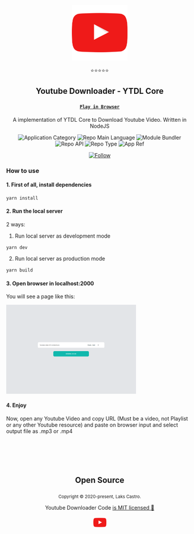 <p align="center">
  <img src="/assets/yt-logo.png" width="150" />
</p>
<p align="center">⭐⭐⭐⭐⭐</p>
<h2 align="center">Youtube Downloader - YTDL Core</h2>
<h4 align="center"><a href="https://lakscastro.github.io/snake-game"><code>Play in Browser</code></a></h4>
<p align="center">A implementation of YTDL Core to Download Youtube Video. Written in NodeJS</p>
<p align="center">
  <img  src="https://img.shields.io/badge/category-general-orange" alt="Application Category" />
  <img  src="https://img.shields.io/badge/language-javascript-yellow" alt="Repo Main Language" />
  <img  src="https://img.shields.io/badge/framework-express-blueviolet" alt="Module Bundler" />
  <img  src="https://img.shields.io/badge/architecture-factory_functions-blueviolet" alt="Repo API" />
  <img  src="https://img.shields.io/badge/type-project-success" alt="Repo Type" />
  <img  src="https://img.shields.io/badge/name-youtube_downloader-red" alt="App Ref" />
</p>

<p align="center">
  <a href="https://www.linkedin.com/in/lakscastro" target="_blank">
    <img src="https://img.shields.io/twitter/url?label=Connect%20%40LaksCastro&logo=linkedin&url=https%3A%2F%2Fwww.twitter.com%2Flakscastro%2F" alt="Follow" />
  </a>
</p>

### How to use

#### 1. First of all, install dependencies
```
yarn install
```

#### 2. Run the local server
2 ways:

1. Run local server as development mode
```
yarn dev
```

2. Run local server as production mode
```
yarn build
```

#### 3. Open browser in localhost:2000
You will see a page like this:

<img src="/assets/ytdl-print.png" width="350" alt="printscreen">

#### 4. Enjoy
Now, open any Youtube Video and copy URL (Must be a video, not Playlist or any other Youtube resource) and paste on browser input and select output file as .mp3 or .mp4

<br>
<br>
<br>
<br>

<h2 align="center">
  Open Source
</h2>
<p align="center">
  <sub>Copyright © 2020-present, Laks Castro.</sub>
</p>
<p align="center">Youtube Downloader Code <a href="https://github.com/LaksCastro/youtube-downloader/blob/master/LICENSE.md">is MIT licensed 💖</a></p>
<p align="center">
  <img src="./assets/yt-logo.png" width="35" />
</p>
